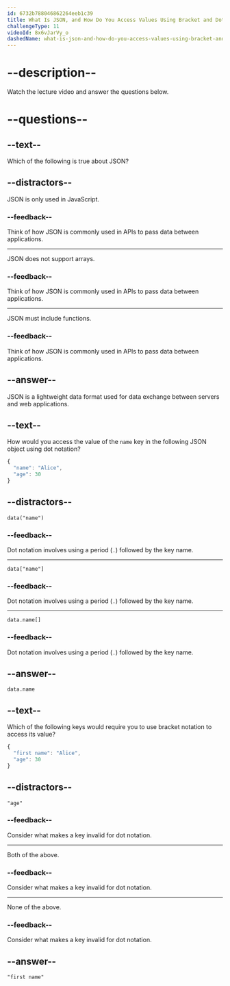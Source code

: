 ```yaml
---
id: 6732b788046862264eeb1c39
title: What Is JSON, and How Do You Access Values Using Bracket and Dot Notation?
challengeType: 11
videoId: 8x6vJarVy_o
dashedName: what-is-json-and-how-do-you-access-values-using-bracket-and-dot-notation
---
```


# --description--

Watch the lecture video and answer the questions below.

# --questions--

## --text--

Which of the following is true about JSON?

## --distractors--

JSON is only used in JavaScript.

### --feedback--

Think of how JSON is commonly used in APIs to pass data between applications.

---

JSON does not support arrays.

### --feedback--

Think of how JSON is commonly used in APIs to pass data between applications.

---

JSON must include functions.

### --feedback--

Think of how JSON is commonly used in APIs to pass data between applications.

## --answer--

JSON is a lightweight data format used for data exchange between servers and web applications.

## --text--

How would you access the value of the `name` key in the following JSON object using dot notation?

```js
{
  "name": "Alice",
  "age": 30
}
```

## --distractors--

`data("name")`

### --feedback--

Dot notation involves using a period (`.`) followed by the key name.

---

`data["name"]`

### --feedback--

Dot notation involves using a period (`.`) followed by the key name.

---

`data.name[]`

### --feedback--

Dot notation involves using a period (`.`) followed by the key name.

## --answer--

`data.name`

## --text--

Which of the following keys would require you to use bracket notation to access its value?

```js
{
  "first name": "Alice",
  "age": 30
}
```

## --distractors--

`"age"`

### --feedback--

Consider what makes a key invalid for dot notation.

---

Both of the above.

### --feedback--

Consider what makes a key invalid for dot notation.

---

None of the above.

### --feedback--

Consider what makes a key invalid for dot notation.

## --answer--

`"first name"`

